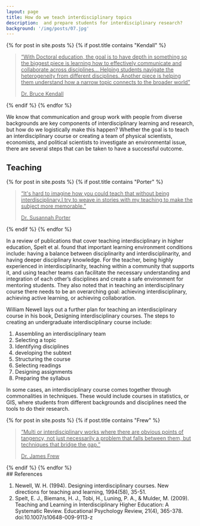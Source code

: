 ```yaml
---
layout: page
title: How do we teach interdisciplinary topics
description:  and prepare students for interdisciplinary research?
background: '/img/posts/07.jpg'
---
```


<div>
{% for post in site.posts  %}
    {% if post.title contains "Kendall" %}           
        <a href="{{ post.url | prepend: site.baseurl | replace: '//', '/' }}">
            <blockquote class="blockquote">
            <p class="mb-0">“With Doctoral education, the goal is to have depth in something so the biggest piece is learning how to effectively communicate and collaborate across disciplines… Helping students navigate the heterogeneity from different disciplines. Another piece is helping them understand how a narrow topic connects to the broader world”</p>
            <footer class="blockquote-footer pb-0">Dr. Bruce Kendall</footer>
            </blockquote>
        </a>          
    {% endif %}
{% endfor %}
</div>

We know that communication and group work with people from diverse backgrounds are key components of interdisciplinary learning and research, but how do we logistically make this happen? Whether the goal is to teach an interdisciplinary course or creating a team of physical scientists, economists, and political scientists to investigate an environmental issue, there are several steps that can be taken to have a successful outcome. 


## Teaching

<div>
{% for post in site.posts  %}
    {% if post.title contains "Porter" %}           
        <a href="{{ post.url | prepend: site.baseurl | replace: '//', '/' }}">
            <blockquote class="blockquote">
            <p class="mb-0">“It's hard to imagine how you could teach that without being interdisciplinary.I try to weave in stories with my teaching to make the subject more memorable.”</p>
            <footer class="blockquote-footer pb-0">Dr. Susannah Porter</footer>
            </blockquote>
        </a>          
    {% endif %}
{% endfor %}
</div>

In a review of publications that cover teaching interdisciplinary in higher education, Spelt et al. found that important learning environment conditions include: having a balance between disciplinarity and interdisciplinarity, and having deeper disciplinary knowledge. For the teacher, being highly experienced in interdisciplinarity, teaching within a community that supports it, and using teacher teams can facilitate the necessary understanding and integration of each other’s disciplines and create a safe environment for mentoring students. They also noted that in teaching an interdisciplinary course there needs to be an overarching goal: achieving interdisciplinary, achieving active learning, or achieving collaboration. 

William Newell lays out a further plan for teaching an interdisciplinary course in his book, Designing interdisciplinary courses. The steps to creating an undergraduate interdisciplinary course include:
1. Assembling an interdisciplinary team 
2. Selecting a topic 
3. Identifying disciplines
4. developing the subtext
5. Structuring the course
6. Selecting readings 
7. Designing assignments
8. Preparing the syllabus

In some cases, an interdisciplinary course comes together through commonalities in techniques. These would include courses in statistics, or GIS, where students from different backgrounds and disciplines need the tools to do their research. 

<div>
{% for post in site.posts  %}
    {% if post.title contains "Frew" %}           
        <a href="{{ post.url | prepend: site.baseurl | replace: '//', '/' }}">
            <blockquote class="blockquote">
            <p class="mb-0">“Multi or interdisciplinary works where there are obvious points of tangency, not just necessarily a problem that falls between them, but techniques that bridge the gap.”</p>
            <footer class="blockquote-footer pb-0">Dr. James Frew</footer>
            </blockquote>
        </a>          
    {% endif %}
{% endfor %}
</div>

<div class="ref-apa" markdown="1">
## References

1.  Newell, W. H. (1994). Designing interdisciplinary courses. New directions for teaching and learning, 1994(58), 35-51. 
2.  Spelt, E. J., Biemans, H. J., Tobi, H., Luning, P. A., & Mulder, M. (2009). Teaching and Learning in Interdisciplinary Higher Education: A Systematic Review. Educational Psychology Review, 21(4), 365-378. doi:10.1007/s10648-009-9113-z
</div>